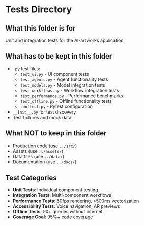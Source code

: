# Tests Directory

## What this folder is for
Unit and integration tests for the Al-artworks application.

## What has to be kept in this folder
- `.py` test files:
  - `test_ui.py` - UI component tests
  - `test_agents.py` - Agent functionality tests
  - `test_models.py` - Model integration tests
  - `test_workflows.py` - Workflow integration tests
  - `test_performance.py` - Performance benchmarks
  - `test_offline.py` - Offline functionality tests
  - `conftest.py` - Pytest configuration
- `__init__.py` for test discovery
- Test fixtures and mock data

## What NOT to keep in this folder
- Production code (use `../src/`)
- Assets (use `../assets/`)
- Data files (use `../data/`)
- Documentation (use `../docs/`)

## Test Categories
- **Unit Tests**: Individual component testing
- **Integration Tests**: Multi-component workflows
- **Performance Tests**: 60fps rendering, <500ms vectorization
- **Accessibility Tests**: Voice navigation, AR previews
- **Offline Tests**: 50+ queries without internet
- **Coverage Goal**: 95%+ code coverage